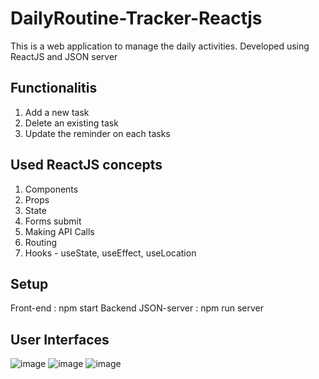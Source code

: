 # DailyRoutine-Tracker-Reactjs
This is a web application to manage the daily activities. Developed using ReactJS and JSON server

Functionalitis
--------------
1. Add a new task
2. Delete an existing task
3. Update the reminder on each tasks

Used ReactJS concepts
---------------------
1. Components
2. Props
3. State
4. Forms submit
5. Making API Calls
6. Routing
7. Hooks - useState, useEffect, useLocation

Setup
------
Front-end : npm start
Backend JSON-server : npm run server

User Interfaces
----------------
![image](https://user-images.githubusercontent.com/32828462/154793725-21edd310-b112-4d23-ad6a-7cae23d87f85.png)
![image](https://user-images.githubusercontent.com/32828462/154793642-f5ca11b2-9b4e-4155-a38a-96b143f395d0.png)
![image](https://user-images.githubusercontent.com/32828462/154793661-4cdf5d04-c31b-44a5-9edc-42fd1fba819c.png)





